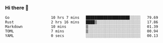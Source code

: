 ### Hi there 👋

<!--
**yeya24/yeya24** is a ✨ _special_ ✨ repository because its `README.md` (this file) appears on your GitHub profile.

Here are some ideas to get you started:

- 🔭 I’m currently working on ...
- 🌱 I’m currently learning ...
- 👯 I’m looking to collaborate on ...
- 🤔 I’m looking for help with ...
- 💬 Ask me about ...
- 📫 How to reach me: ...
- 😄 Pronouns: ...
- ⚡ Fun fact: ...
-->

<!--START_SECTION:waka-->

```txt
Go                   10 hrs 7 mins   ████████████████████░░░░░   79.69 %
Rust                 2 hrs 16 mins   ████▒░░░░░░░░░░░░░░░░░░░░   17.86 %
Markdown             10 mins         ▒░░░░░░░░░░░░░░░░░░░░░░░░   01.39 %
TOML                 7 mins          ▒░░░░░░░░░░░░░░░░░░░░░░░░   00.94 %
YAML                 0 secs          ░░░░░░░░░░░░░░░░░░░░░░░░░   00.13 %
```

<!--END_SECTION:waka-->
